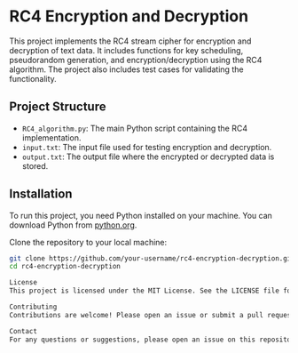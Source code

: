 # RC4 Encryption and Decryption

This project implements the RC4 stream cipher for encryption and decryption of text data. It includes functions for key scheduling, pseudorandom generation, and encryption/decryption using the RC4 algorithm. The project also includes test cases for validating the functionality.

## Project Structure

- `RC4_algorithm.py`: The main Python script containing the RC4 implementation.
- `input.txt`: The input file used for testing encryption and decryption.
- `output.txt`: The output file where the encrypted or decrypted data is stored.

## Installation

To run this project, you need Python installed on your machine. You can download Python from [python.org](https://www.python.org/).

Clone the repository to your local machine:

```bash
git clone https://github.com/your-username/rc4-encryption-decryption.git
cd rc4-encryption-decryption

License
This project is licensed under the MIT License. See the LICENSE file for details.

Contributing
Contributions are welcome! Please open an issue or submit a pull request for any improvements or bug fixes.

Contact
For any questions or suggestions, please open an issue on this repository.